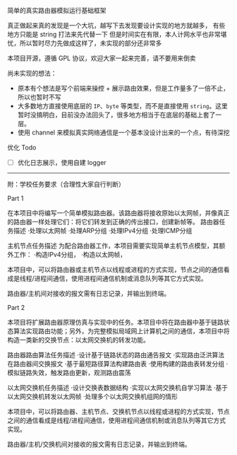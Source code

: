 
简单的真实路由器模拟运行基础框架

真正做起来真的发现是一个大坑，越写下去发现要设计实现的地方就越多，
有些地方只能是 string 打法来先代替一下
但是时间实在有限，本人计网水平也非常堪忧，所以暂时尽力先做成这样了，未实现的部分还非常多

本项目开源，遵循 GPL 协议，欢迎大家一起来完善，请不要用来倒卖

尚未实现的想法：
- 原本有个想法是写个前端来操控 + 展示路由效果，但是工作量多了一倍不止，所以也暂时不写
- 大多数地方直接使用底层的 `IP`、`byte` 等类型，而不是直接使用 `string`。这里暂时没搞明白，目前没办法回头了，很多地方相当于在底层的基础上套了一层。
- 使用 channel 来模拟真实网络通信是一个基本没设计出来的一个点，有待深挖

优化 Todo
- [ ] 优化日志展示，使用自建 logger

***

附：学校任务要求（合理性大家自行判断）

Part 1

在本项目中将编写一个简单模拟路由器。该路由器将接收原始以太网帧，并像真正的路由器一样处理它们：将它们转发到正确的传出接口，创建新帧等。
路由器任务描述
·处理以太网帧
·处理ARP分组
·处理IPv4分组
·处理ICMP分组

主机节点任务描述
为配合路由器工作，本项目需要实现简单主机节点模型，其额外工作：
·构造IPv4分组，
·构造以太网帧，

本项目中，可以将路由器或主机节点以线程或进程的方式实现，节点之间的通信看成是线程/进程间通信，使用进程间通信机制或消息队列等其它方式实现。

路由器/主机间对接收的报文需有日志记录，并输出到终端。

Part 2

本项目将扩展路由器原理仿真与实现中的任务。本项目中将在路由器中基于链路状态算法实现路由功能；另外，为完整模拟局域网上计算机之间的通信，本项目中将构造一类新的交换节点：以太网交换机的转发功能。

路由器路由算法任务描述
·设计基于链路状态的路由通告报文
·实现路由泛洪算法在路由器间交换报文
·基于最短路径算法构建路由表
·使用构建的路由表转发分组
·模拟链路失效，触发路由更新，观测路由震荡

以太网交换机任务描述
·设计交换表数据结构
·实现以太网交换机自学习算法
·基于以太网交换机转发以太网帧
·处理多个以太网交换机组网的情形

本项目中，可以将路由器、主机节点、交换机节点以线程或进程的方式实现，节点之间的通信看成是线程/进程间通信，使用进程间通信机制或消息队列等其它方式实现。

路由器/主机/交换机间对接收的报文需有日志记录，并输出到终端。
